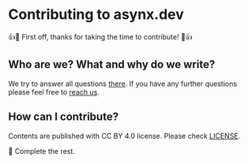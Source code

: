 # Contributing to asynx.dev

:+1::tada: First off, thanks for taking the time to contribute! :tada::+1:

## Who are we? What and why do we write?

We try to answer all questions [there](https://asynx.dev/about.html). If you
have any further questions please feel free to
[reach us](https://asynx.dev/contact.html).

## How can I contribute?

Contents are published with CC BY 4.0 license. Please check [LICENSE](LICENSE).

 :memo: Complete the rest.
